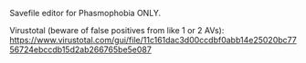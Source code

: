 Savefile editor for Phasmophobia ONLY.

Virustotal (beware of false positives from like 1 or 2 AVs):
https://www.virustotal.com/gui/file/11c161dac3d00ccdbf0abb14e25020bc7756724ebccdb15d2ab266765be5e087
